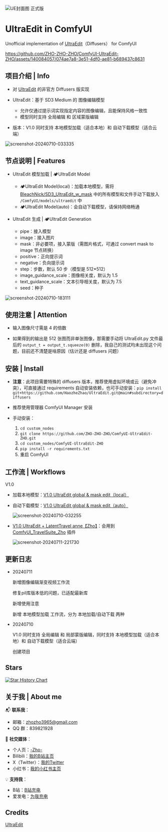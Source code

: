 

![UE封面图 正式版](https://github.com/ZHO-ZHO-ZHO/ComfyUI-UltraEdit-ZHO/assets/140084057/40d86c06-b6ee-4a72-a25b-fc470fa3a424)


# UltraEdit in ComfyUI

Unofficial implementation of [UltraEdit](https://github.com/HaozheZhao/UltraEdit)（Diffusers） for ComfyUI




https://github.com/ZHO-ZHO-ZHO/ComfyUI-UltraEdit-ZHO/assets/140084057/074ae7a8-3e51-4df0-ae81-b689437c8631



<!---
https://github.com/ZHO-ZHO-ZHO/ComfyUI-UltraEdit-ZHO/assets/140084057/89737bb3-1361-47ec-aec9-2d941d7173d1
--->


## 项目介绍 | Info

- 对 [UltraEdit](https://github.com/HaozheZhao/UltraEdit) 的非官方 Diffusers 版实现

- UltraEdit：基于 SD3 Medium 的 图像编辑模型
    - 允许仅通过提示词实现指定内容的图像编辑，且能保持风格一致性
    - 模型同时支持 全局编辑 和 区域蒙版编辑
  
- 版本：V1.0 同时支持 本地模型加载（适合本地）和 自动下载模型（适合云端）

![screenshot-20240710-033335](https://github.com/ZHO-ZHO-ZHO/ComfyUI-UltraEdit-ZHO/assets/140084057/b10be119-85a4-435b-b68c-cb5dc4b4f3b1)



## 节点说明 | Features

- UltraEdit 模型加载 | 🏕️UltraEdit Model
    - 🏕️UltraEdit Model(local)：加载本地模型，需将 [BleachNick/SD3_UltraEdit_w_mask](https://huggingface.co/BleachNick/SD3_UltraEdit_w_mask/tree/main) 中的所有模型和文件手动下载放入 `/ComfyUI/models/ultraedit` 中
    - 🏕️UltraEdit Model(auto)：会自动下载模型，请保持网络畅通
    
- UltraEdit 生成 | 🏕️UltraEdit Generation
    - pipe：接入模型
    - image：接入图片
    - mask：非必要项，接入蒙版（需图片格式，可通过 convert mask to image 节点转换）
    - positive：正向提示词
    - negative：负向提示词
    - step：步数，默认 50 步（模型是 512*512）
    - image_guidance_scale：图像相关度，默认为 1.5
    - text_guidance_scale：文本引导相关度，默认为 7.5
    - seed：种子

![screenshot-20240710-183111](https://github.com/ZHO-ZHO-ZHO/ComfyUI-UltraEdit-ZHO/assets/140084057/2d990858-a8bc-4865-8b90-5e6d9c7cb177)



## 使用注意 | Attention

- 输入图像尺寸需是 4 的倍数

- 如果得到的输出是 512 张图而非单张图像，那需要手动将 UltraEdit.py 文件最后的 `output_t = output_t.squeeze(0)` 删除，我自己的测试均未出现这个问题，目前还不清楚是啥原因（估计还是 diffusers 问题）



## 安装 | Install

- **注意**：此项目需要特殊的 diffusers 版本，推荐使用虚拟环境或云（避免冲突），可直接通过 requirements 自动安装依赖，也可手动安装：`pip install git+https://github.com/HaozheZhao/UltraEdit.git@main#subdirectory=diffusers`

- 推荐使用管理器 ComfyUI Manager 安装

- 手动安装：
    1. `cd custom_nodes`
    2. `git clone https://github.com/ZHO-ZHO-ZHO/ComfyUI-UltraEdit-ZHO.git`
    3. `cd custom_nodes/ComfyUI-UltraEdit-ZHO`
    4. `pip install -r requirements.txt`
    5. 重启 ComfyUI


## 工作流 | Workflows

V1.0

  - 加载本地模型：[V1.0 UltraEdit global & mask edit（local）](https://github.com/ZHO-ZHO-ZHO/ComfyUI-UltraEdit-ZHO/blob/main/UltraEdit%20Workflows/V1.0%20UltraEdit%20global%20%26%20mask%20edit%EF%BC%88local%EF%BC%89%E3%80%90Zho%E3%80%91.json)
  - 自动下载模型：[V1.0 UltraEdit global & mask edit（auto）](https://github.com/ZHO-ZHO-ZHO/ComfyUI-UltraEdit-ZHO/blob/main/UltraEdit%20Workflows/V1.0%20UltraEdit%20global%20%26%20mask%20edit%EF%BC%88auto%EF%BC%89%E3%80%90Zho%E3%80%91.json)

    ![screenshot-20240710-032255](https://github.com/ZHO-ZHO-ZHO/ComfyUI-UltraEdit-ZHO/assets/140084057/9651520f-59a2-45ce-ab20-7335dd839007)


  - [V1.0 UltraEdit + LatentTravel anne【Zho】](https://github.com/ZHO-ZHO-ZHO/ComfyUI-UltraEdit-ZHO/blob/main/UltraEdit%20Workflows/UltraEdit%20%2B%20LatentTravel%20anne%E3%80%90Zho%E3%80%91.json)：会用到 [ComfyUI_TravelSuite_Zho](https://github.com/ZHO-ZHO-ZHO/ComfyUI_TravelSuite_Zho) 插件

    ![screenshot-20240711-221730](https://github.com/ZHO-ZHO-ZHO/ComfyUI-UltraEdit-ZHO/assets/140084057/d951888a-1de4-403f-a630-259dbb58e3af)

    


## 更新日志

- 20240711

  新增图像编辑渐变视频工作流

  修复pil库版本低的问题，已适配最新库

  新增使用注意

  新增 本地模型加载 工作流，分为 本地加载/自动下载 两种

- 20240710

  V1.0 同时支持 全局编辑 和 局部蒙版编辑，同时支持 本地模型加载（适合本地）和 自动下载模型（适合云端）

  创建项目
  

## Stars 

[![Star History Chart](https://api.star-history.com/svg?repos=ZHO-ZHO-ZHO/ComfyUI-UltraEdit-ZHO&type=Date)](https://star-history.com/#ZHO-ZHO-ZHO/ComfyUI-UltraEdit-ZHO&Date)


## 关于我 | About me

📬 **联系我**：
- 邮箱：zhozho3965@gmail.com
- QQ 群：839821928

🔗 **社交媒体**：
- 个人页：[-Zho-](https://jike.city/zho)
- Bilibili：[我的B站主页](https://space.bilibili.com/484366804)
- X（Twitter）：[我的Twitter](https://twitter.com/ZHOZHO672070)
- 小红书：[我的小红书主页](https://www.xiaohongshu.com/user/profile/63f11530000000001001e0c8?xhsshare=CopyLink&appuid=63f11530000000001001e0c8&apptime=1690528872)

💡 **支持我**：
- B站：[B站充电](https://space.bilibili.com/484366804)
- 爱发电：[为我充电](https://afdian.net/a/ZHOZHO)


## Credits

[UltraEdit](https://github.com/HaozheZhao/UltraEdit)
